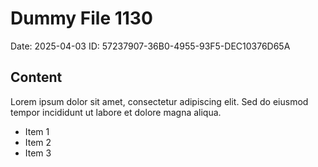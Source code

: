 # Dummy File 1130

Date: 2025-04-03
ID: 57237907-36B0-4955-93F5-DEC10376D65A

## Content

Lorem ipsum dolor sit amet, consectetur adipiscing elit.
Sed do eiusmod tempor incididunt ut labore et dolore magna aliqua.

* Item 1
* Item 2
* Item 3

